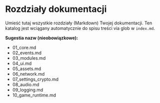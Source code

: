 # Rozdziały dokumentacji

Umieść tutaj wszystkie rozdziały (Markdown) Twojej dokumentacji.
Ten katalog jest wciągany automatycznie do spisu treści via glob w `index.md`.

**Sugestia nazw (nieobowiązkowe):**
- 01_core.md
- 02_events.md
- 03_modules.md
- 04_ui.md
- 05_assets.md
- 06_network.md
- 07_settings_crypto.md
- 08_audio.md
- 09_logging.md
- 10_game_runtime.md
